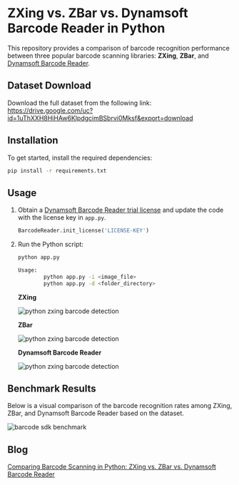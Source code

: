 # ZXing vs. ZBar vs. Dynamsoft Barcode Reader in Python
This repository provides a comparison of barcode recognition performance between three popular barcode scanning libraries: **ZXing**, **ZBar**, and [Dynamsoft Barcode Reader](https://pypi.org/project/dbr/).

## Dataset Download
Download the full dataset from the following link: https://drive.google.com/uc?id=1uThXXH8HiHAw6KlpdgcimBSbrvi0Mksf&export=download

## Installation

To get started, install the required dependencies:

```bash
pip install -r requirements.txt
```


## Usage
1. Obtain a [Dynamsoft Barcode Reader trial license](ttps://www.dynamsoft.com/customer/license/trialLicense) and update the code with the license key in `app.py`.
    
    ```python
    BarcodeReader.init_license('LICENSE-KEY')
    ```

2. Run the Python script:

    ```bash
    python app.py
    
    Usage:
            python app.py -i <image_file>
            python app.py -d <folder_directory>
    ```
    
    **ZXing**
    
    ![python zxing barcode detection](https://www.dynamsoft.com/codepool/img/2024/08/python-zxing-barcode-detection.png)

    **ZBar**

    ![python zxing barcode detection](https://www.dynamsoft.com/codepool/img/2024/08/python-zbar-barcode-detection.png)

    **Dynamsoft Barcode Reader**
    
    ![python zxing barcode detection](https://www.dynamsoft.com/codepool/img/2024/08/python-dbr-barcode-detection.png)
    
## Benchmark Results
Below is a visual comparison of the barcode recognition rates among ZXing, ZBar, and Dynamsoft Barcode Reader based on the dataset.

![barcode sdk benchmark](https://www.dynamsoft.com/codepool/img/2024/08/python-barcode-sdk-benchmark.png)

## Blog
[Comparing Barcode Scanning in Python: ZXing vs. ZBar vs. Dynamsoft Barcode Reader](https://www.dynamsoft.com/codepool/python-zxing-zbar-barcode.html)
